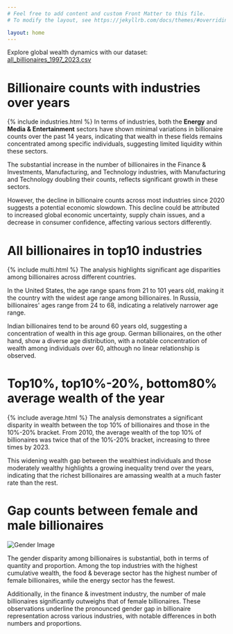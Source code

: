 ```yaml
---
# Feel free to add content and custom Front Matter to this file.
# To modify the layout, see https://jekyllrb.com/docs/themes/#overriding-theme-defaults

layout: home
---
```

Explore global wealth dynamics with our dataset: [all_billionaires_1997_2023.csv](https://www.kaggle.com/datasets/guillemservera/forbes-billionaires-1997-2023)

# Billionaire counts with industries over years
{% include industries.html %}
In terms of industries, both the **Energy** and **Media & Entertainment** sectors have shown minimal variations in billionaire counts over the past 14 years, indicating that wealth in these fields remains concentrated among specific individuals, suggesting limited liquidity within these sectors. 

The substantial increase in the number of billionaires in the Finance & Investments, Manufacturing, and Technology industries, with Manufacturing and Technology doubling their counts, reflects significant growth in these sectors.

However, the decline in billionaire counts across most industries since 2020 suggests a potential economic slowdown. This decline could be attributed to increased global economic uncertainty, supply chain issues, and a decrease in consumer confidence, affecting various sectors differently.

# All billionaires in top10 industries
{% include multi.html %}
The analysis highlights significant age disparities among billionaires across different countries. 

In the United States, the age range spans from 21 to 101 years old, making it the country with the widest age range among billionaires. In Russia, billionaires' ages range from 24 to 68, indicating a relatively narrower age range.

Indian billionaires tend to be around 60 years old, suggesting a concentration of wealth in this age group. German billionaires, on the other hand, show a diverse age distribution, with a notable concentration of wealth among individuals over 60, although no linear relationship is observed. 

# Top10%, top10%-20%, bottom80% average wealth of the year
{% include average.html %}
The analysis demonstrates a significant disparity in wealth between the top 10% of billionaires and those in the 10%-20% bracket. From 2010, the average wealth of the top 10% of billionaires was twice that of the 10%-20% bracket, increasing to three times by 2023. 

This widening wealth gap between the wealthiest individuals and those moderately wealthy highlights a growing inequality trend over the years, indicating that the richest billionaires are amassing wealth at a much faster rate than the rest.

# Gap counts between female and male billionaires
![Gender Image](https://github.com/aus21xjw/aus21xjw.github.io/blob/main/main/gender.png)

The gender disparity among billionaires is substantial, both in terms of quantity and proportion. Among the top industries with the highest cumulative wealth, the food & beverage sector has the highest number of female billionaires, while the energy sector has the fewest. 

Additionally, in the finance & investment industry, the number of male billionaires significantly outweighs that of female billionaires. These observations underline the pronounced gender gap in billionaire representation across various industries, with notable differences in both numbers and proportions.

